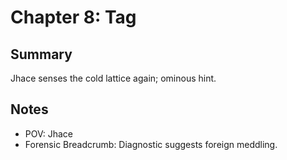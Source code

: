# Chapter 8: Tag

## Summary
Jhace senses the cold lattice again; ominous hint.

## Notes
- POV: Jhace
- Forensic Breadcrumb: Diagnostic suggests foreign meddling.
